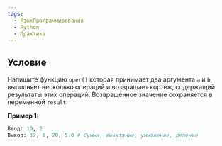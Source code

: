 ```yaml
---
tags:
  - ЯзыкПрограммирования
  - Python
  - Практика
---
```

## Условие

Напишите функцию `oper()` которая принимает два аргумента `a` и `b`, выполняет несколько операций и возвращает кортеж, содержащий результаты этих операций. Возвращенное значение сохраняется в переменной `result`. 

**Пример 1:**

```python
Ввод: 10, 2
Вывод: 12, 8, 20, 5.0 # Сумма, вычитание, умножение, деление
```